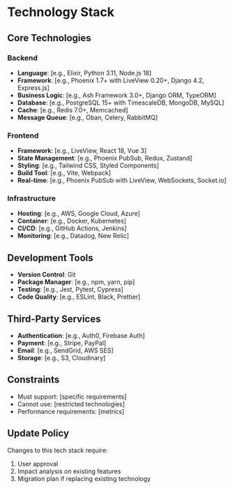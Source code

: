 # Technology Stack

## Core Technologies
### Backend
- **Language**: [e.g., Elixir, Python 3.11, Node.js 18]
- **Framework**: [e.g., Phoenix 1.7+ with LiveView 0.20+, Django 4.2, Express.js]
- **Business Logic**: [e.g., Ash Framework 3.0+, Django ORM, TypeORM]
- **Database**: [e.g., PostgreSQL 15+ with TimescaleDB, MongoDB, MySQL]
- **Cache**: [e.g., Redis 7.0+, Memcached]
- **Message Queue**: [e.g., Oban, Celery, RabbitMQ]

### Frontend
- **Framework**: [e.g., LiveView, React 18, Vue 3]
- **State Management**: [e.g., Phoenix PubSub, Redux, Zustand]
- **Styling**: [e.g., Tailwind CSS, Styled Components]
- **Build Tool**: [e.g., Vite, Webpack]
- **Real-time**: [e.g., Phoenix PubSub with LiveView, WebSockets, Socket.io]

### Infrastructure
- **Hosting**: [e.g., AWS, Google Cloud, Azure]
- **Container**: [e.g., Docker, Kubernetes]
- **CI/CD**: [e.g., GitHub Actions, Jenkins]
- **Monitoring**: [e.g., Datadog, New Relic]

## Development Tools
- **Version Control**: Git
- **Package Manager**: [e.g., npm, yarn, pip]
- **Testing**: [e.g., Jest, Pytest, Cypress]
- **Code Quality**: [e.g., ESLint, Black, Prettier]

## Third-Party Services
- **Authentication**: [e.g., Auth0, Firebase Auth]
- **Payment**: [e.g., Stripe, PayPal]
- **Email**: [e.g., SendGrid, AWS SES]
- **Storage**: [e.g., S3, Cloudinary]

## Constraints
- Must support: [specific requirements]
- Cannot use: [restricted technologies]
- Performance requirements: [metrics]

## Update Policy
Changes to this tech stack require:
1. User approval
2. Impact analysis on existing features
3. Migration plan if replacing existing technology